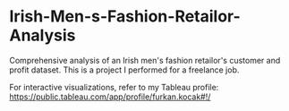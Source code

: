 # Irish-Men-s-Fashion-Retailor-Analysis
Comprehensive analysis of an Irish men's fashion retailor's customer and profit dataset.
This is a project I performed for a freelance job.

For interactive visualizations, refer to my Tableau profile:
https://public.tableau.com/app/profile/furkan.kocak#!/


